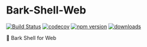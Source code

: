 # Bark-Shell-Web

[![Build Status](https://travis-ci.com/barksh/Bark-Shell-Web.svg?branch=master)](https://travis-ci.com/barksh/Bark-Shell-Web)
[![codecov](https://codecov.io/gh/barksh/Bark-Shell-Web/branch/master/graph/badge.svg)](https://codecov.io/gh/barksh/Bark-Shell-Web)
[![npm version](https://badge.fury.io/js/%40bark-shell%2Fweb.svg)](https://badge.fury.io/js/%40bark-shell%2Fweb)
[![downloads](https://img.shields.io/npm/dm/@bark-shell/web.svg)](https://www.npmjs.com/package/@bark-shell/web)

:bouquet: Bark Shell for Web
